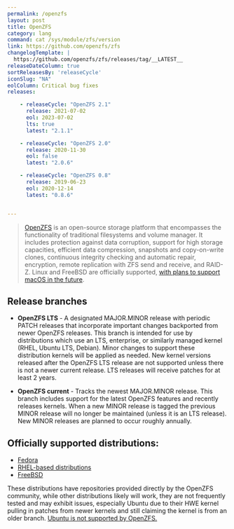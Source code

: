 ```yaml
---
permalink: /openzfs
layout: post
title: OpenZFS
category: lang
command: cat /sys/module/zfs/version
link: https://github.com/openzfs/zfs
changelogTemplate: |
  https://github.com/openzfs/zfs/releases/tag/__LATEST__
releaseDateColumn: true
sortReleasesBy: 'releaseCycle'
iconSlug: "NA"
eolColumn: Critical bug fixes
releases:

    - releaseCycle: "OpenZFS 2.1"
      release: 2021-07-02
      eol: 2023-07-02
      lts: true
      latest: "2.1.1"

    - releaseCycle: "OpenZFS 2.0"
      release: 2020-11-30
      eol: false
      latest: "2.0.6"

    - releaseCycle: "OpenZFS 0.8"
      release: 2019-06-23
      eol: 2020-12-14
      latest: "0.8.6"


---
```


> [OpenZFS](https://openzfs.github.io/openzfs-docs/) is an open-source storage platform that encompasses the functionality of traditional filesystems and volume manager. It includes protection against data corruption, support for high storage capacities, efficient data compression, snapshots and copy-on-write clones, continuous integrity checking and automatic repair, encryption, remote replication with ZFS send and receive, and RAID-Z. Linux and FreeBSD are officially supported, [with plans to support macOS in the future](https://github.com/openzfs/zfs/pull/12110).  

## Release branches

- **OpenZFS LTS** - A designated MAJOR.MINOR release with periodic PATCH releases that incorporate important changes backported from newer OpenZFS releases. This branch is intended for use by distributions which use an LTS, enterprise, or similarly managed kernel (RHEL, Ubuntu LTS, Debian). Minor changes to support these distribution kernels will be applied as needed. New kernel versions released after the OpenZFS LTS release are not supported unless there is not a newer current release. LTS releases will receive patches for at least 2 years. 

- **OpenZFS current** - Tracks the newest MAJOR.MINOR release. This branch includes support for the latest OpenZFS features and recently releases kernels. When a new MINOR release is tagged the previous MINOR release will no longer be maintained (unless it is an LTS release). New MINOR releases are planned to occur roughly annually.

## Officially supported distributions: 

- [Fedora](https://openzfs.github.io/openzfs-docs/Getting%20Started/Fedora/index.html)
- [RHEL-based distributions](https://openzfs.github.io/openzfs-docs/Getting%20Started/RHEL-based%20distro/index.html)
- [FreeBSD](https://openzfs.github.io/openzfs-docs/Getting%20Started/FreeBSD.html)


These distributions have repositories provided directly by the OpenZFS community, while other distributions likely will work, they are not frequently tested and may exhibit issues, especially Ubuntu due to their HWE kernel pulling in patches from newer kernels and still claiming the kernel is from an older branch. [Ubuntu is not supported by OpenZFS.](https://github.com/openzfs/zfs/issues/10333)



